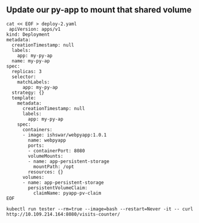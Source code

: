 
## Update our py-app to mount that shared volume 

```
cat << EOF > deploy-2.yaml
 apiVersion: apps/v1
kind: Deployment
metadata:
  creationTimestamp: null
  labels:
    app: my-py-ap
  name: my-py-ap
spec:
  replicas: 3
  selector:
    matchLabels:
      app: my-py-ap
  strategy: {}
  template:
    metadata:
      creationTimestamp: null
      labels:
        app: my-py-ap
    spec:
      containers:
      - image: ishswar/webpyapp:1.0.1
        name: webpyapp
        ports:
        - containerPort: 8080
        volumeMounts:
        - name: app-persistent-storage
          mountPath: /opt     
        resources: {}
      volumes:
      - name: app-persistent-storage
        persistentVolumeClaim:
          claimName: pyapp-pv-claim  
EOF
```

`kubectl run tester --rm=true --image=bash --restart=Never -it -- curl http://10.109.214.164:8080/visits-counter/`

